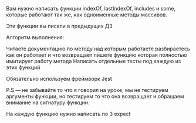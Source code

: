 Вам нужно написать функции indexOf, lastIndexOf, includes и some, которые работают так же, как одноименные методы массивов.



Эти функции вы писали в предыдущих ДЗ



Алгоритм выполнения:

Читаете документацию по методу над которым работаете
разбираетесь как он работает и что возвращает
пишете функцию которая полностью имитирует работу метода
Написать отдельные тесты под каждую из этих функций


Обязательно используем фреймворк Jest



P.S — не забывайте то что я говорил на уроке, мы не тестируем аргументы функции, но тестируем то что она возвращает и обращаем внимание на сигнатуру функции.



На каждую функцию нужно написать по 3 expect
